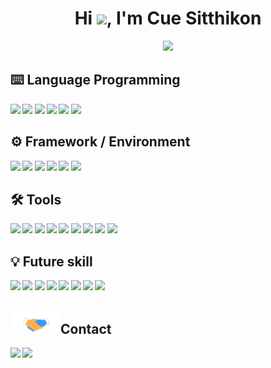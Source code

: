 <h1 align="center">Hi <img src="https://media.giphy.com/media/hvRJCLFzcasrR4ia7z/giphy.gif" width="35">, I'm Cue Sitthikon</h1>
<p align="center">
<img src="https://readme-typing-svg.herokuapp.com?font=Time+New+Roman&color=cyan&size=25&center=true&vCenter=true&width=600&height=100&lines=I’m+currently+working+on+Back-End+Dev;Love+to+learn+new+stuff;I’m+currently+learning+DevOps.;Self-taught+Back-End+Developer;Yeah+I've+a+cat.&hearts;++;Nice+to+meet+you..;">
</p>


## <b> ⌨️ Language Programming
<div>
  <img src="https://img.shields.io/badge/-html-05122A?style=flat&logo=html5">
  <img src="https://img.shields.io/badge/-css-05122A?style=flat&logo=css3">
  <img src="https://img.shields.io/badge/-JavaScript-05122A?style=flat&logo=javascript">
  <img src="https://img.shields.io/badge/-TypeScript-05122A?style=flat&logo=typescript">
  <img src="https://img.shields.io/badge/-C-05122A?style=flat&logo=c">
  <img src="https://img.shields.io/badge/-Python-05122A?style=flat&logo=python">
</div>

## <b> ⚙️ Framework / Environment
<div>
  <img src="https://img.shields.io/badge/-Node.js-05122A?style=flat&logo=nodedotjs">
  <img src="https://img.shields.io/badge/-MongoDB-05122A?style=flat&logo=mongodb">
  <img src="https://img.shields.io/badge/-MySQL-05122A?style=flat&logo=mysql">
  <img src="https://img.shields.io/badge/-Bootstrap-05122A?style=flat&logo=bootstrap">
  <img src="https://img.shields.io/badge/-Tailwind-05122A?style=flat&logo=tailwindcss">
  <img src="https://img.shields.io/badge/-Git-05122A?style=flat&logo=git">
</div>

## <b> 🛠️ Tools
<div>
  <img src="https://img.shields.io/badge/-npm-05122A?style=flat&logo=npm">
  <img src="https://img.shields.io/badge/-yarn-05122A?style=flat&logo=yarn">
  <img src="https://img.shields.io/badge/-pnpm-05122A?style=flat&logo=pnpm">
  <img src="https://img.shields.io/badge/-GitHub-05122A?style=flat&logo=github">
  <img src="https://img.shields.io/badge/-Bitbucket-05122A?style=flat&logo=bitbucket">
  <img src="https://img.shields.io/badge/-Postman-05122A?style=flat&logo=postman">
  <img src="https://img.shields.io/badge/-PM2-05122A?style=flat&logo=pm2">
  <img src="https://img.shields.io/badge/-Windows-05122A?style=flat&logo=windows">
  <img src="https://img.shields.io/badge/-Visual Studio Code-05122A?style=flat&logo=visualstudiocode">
</div>

## <b>💡 Future skill
<div>
  <img src="https://img.shields.io/badge/-k6-05122A?style=flat&logo=k6">
  <img src="https://img.shields.io/badge/-Jest-05122A?style=flat&logo=jest">
  <img src="https://img.shields.io/badge/-Docker-05122A?style=flat&logo=docker">
  <img src="https://img.shields.io/badge/-React-05122A?style=flat&logo=react">
  <img src="https://img.shields.io/badge/-Linux-05122A?style=flat&logo=linux">
  <img src="https://img.shields.io/badge/-Kubernetes-05122A?style=flat&logo=kubernetes">
  <img src="https://img.shields.io/badge/-NGINX-05122A?style=flat&logo=nginx">
  <img src="https://img.shields.io/badge/-PostgreSQL-05122A?style=flat&logo=postgresql">
</div>

## <img src="https://github.com/0xAbdulKhalid/0xAbdulKhalid/raw/main/assets/mdImages/handshake.gif" width ="80">Contact
  <img src="https://img.shields.io/badge/sitthikon.work@gmail.com-05122A?style=flat&logo=gmail">
  <img src="https://img.shields.io/badge/cue.sit-05122A?style=flat&logo=line">
  
  

<!--
**sitthikon77/sitthikon77** is a ✨ _special_ ✨ repository because its `README.md` (this file) appears on your GitHub profile.

Here are some ideas to get you started:
<img src = "https://media2.giphy.com/media/QssGEmpkyEOhBCb7e1/giphy.gif?cid=ecf05e47a0n3gi1bfqntqmob8g9aid1oyj2wr3ds3mg700bl&rid=giphy.gif" width = 32px>
<img alt="Hola" height="70px" width="70px" align="center" src="https://c.tenor.com/fYg91qBpDdgAAAAi/bongo-cat-transparent.gif"></img><br> cat
- 🔭 I’m currently working on ...
- 🌱 I’m currently learning ...
- 👯 I’m looking to collaborate on ...
- 🤔 I’m looking for help with ...
- 💬 Ask me about ...
- 📫 How to reach me: ...
- 😄 Pronouns: ...
- ⚡ Fun fact: ...
-->
